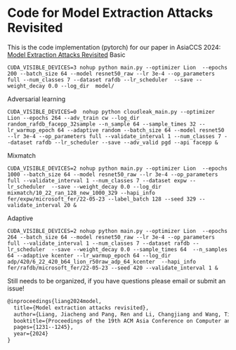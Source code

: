 
# Code for Model Extraction Attacks Revisited
This is the code implementation (pytorch) for our paper in AsiaCCS 2024:
[Model Extraction Attacks Revisited](https://dl.acm.org/doi/abs/10.1145/3634737.3657002)
Basic
```shell
CUDA_VISIBLE_DEVICES=3 nohup python main.py --optimizer Lion  --epochs 200 --batch_size 64 --model resnet50_raw --lr 3e-4 --op_parameters full --num_classes 7 --dataset rafdb --lr_scheduler  --save --weight_decay 0.0 --log_dir  model/
```

Adversarial learning
```shell
CUDA_VISIBLE_DEVICES=0  nohup python cloudleak_main.py --optimizer Lion --epochs 264 --adv_train cw --log_dir random_rafdb_facepp_32sample --n_sample 64 --sample_times 32 --lr_warmup_epoch 64 --adaptive random --batch_size 64 --model resnet50 --lr 3e-4 --op_parameters full --validate_interval 1 --num_classes 7 --dataset rafdb --lr_scheduler --save --adv_valid pgd --api facepp &
```

Mixmatch
```shell
CUDA_VISIBLE_DEVICES=2 nohup python main.py --optimizer Lion  --epochs 1000 --batch_size 64 --model resnet50_raw --lr 3e-4 --op_parameters full --validate_interval 1 --num_classes 7 --dataset expw --lr_scheduler  --save --weight_decay 0.0 --log_dir mixmatch/10_22_ran_128_new_1000_329 --hapi_info fer/expw/microsoft_fer/22-05-23 --label_batch 128 --seed 329 --validate_interval 20 &
```

Adaptive
```shell
CUDA_VISIBLE_DEVICES=2 nohup python main.py --optimizer Lion  --epochs 264 --batch_size 64 --model resnet50_raw --lr 3e-4 --op_parameters full --validate_interval 1 --num_classes 7 --dataset rafdb --lr_scheduler  --save --weight_decay 0.0 --sample_times 64  --n_samples 64 --adaptive kcenter --lr_warmup_epoch 64 --log_dir adp/420/6_22_420_b64_lion_r50raw_adp_64_kcenter  --hapi_info fer/rafdb/microsoft_fer/22-05-23 --seed 420 --validate_interval 1 &
```


Still needs to be organized, if you have questions please email or submit an issue!


```txt
@inproceedings{liang2024model,
  title={Model extraction attacks revisited},
  author={Liang, Jiacheng and Pang, Ren and Li, Changjiang and Wang, Ting},
  booktitle={Proceedings of the 19th ACM Asia Conference on Computer and Communications Security},
  pages={1231--1245},
  year={2024}
}
```
